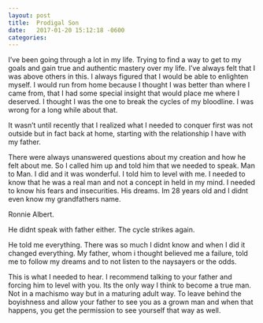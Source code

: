 ```yaml
---
layout: post
title:  Prodigal Son
date:   2017-01-20 15:12:18 -0600
categories: 
---
```



I’ve been going through a lot in my life. Trying to find a way to get to my goals and gain true and authentic mastery over my life. I’ve always felt that I was above others in this. I always figured that I would be able to enlighten myself. I would run from home because I thought I was better than where I came from, that I had some special insight that would place me where I deserved. I thought I was the one to break the cycles of my bloodline. I was wrong for a long while about that.

It wasn’t until recently that I realized what I needed to conquer first was not outside but in fact back at home, starting with the relationship I have with my father.

There were always unanswered questions about my creation and how he felt about me. So I called him up and told him that we needed to speak. Man to Man. I did and it was wonderful. I told him to level with me. I needed to know that he was a real man and not a concept in held in my mind. I needed to know his fears and insecurities. His dreams. Im 28 years old and I didnt even know my grandfathers name.

Ronnie Albert.

He didnt speak with father either. The cycle strikes again.

He told me everything. There was so much I didnt know and when I did it changed everything. My father, whom i thought believed me a failure, told me to follow my dreams and to not listen to the naysayers or the odds. 

This is what I needed to hear. I recommend talking to your father and forcing him to level with you. Its the only way I think to become a true man. Not in a machismo way but in a maturing adult way. To leave behind the boyishness and allow your father to see you as a grown man and when that happens, you get the permission to see yourself that way as well.
